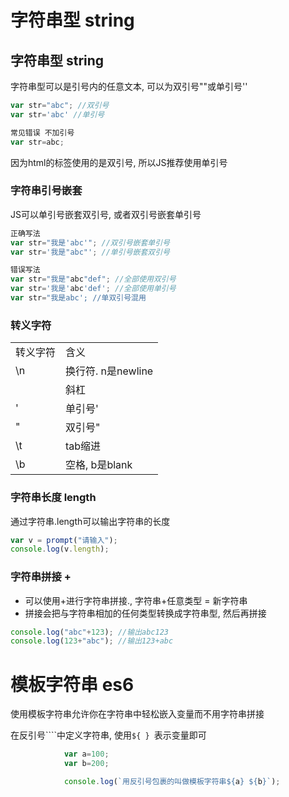 # 字符串型 string

## 字符串型 string

字符串型可以是引号内的任意文本, 可以为双引号""或单引号''

```JavaScript
var str="abc"; //双引号
var str='abc' //单引号

常见错误 不加引号
var str=abc;
```

因为html的标签使用的是双引号, 所以JS推荐使用单引号

### 字符串引号嵌套

JS可以单引号嵌套双引号, 或者双引号嵌套单引号

```JavaScript
正确写法
var str="我是'abc'"; //双引号嵌套单引号
var str='我是"abc"'; //单引号嵌套双引号

错误写法
var str="我是"abc"def"; //全部使用双引号
var str='我是'abc'def'; //全部使用单引号
var str="我是abc'; //单双引号混用
```

### 转义字符

|||
| ----------| --------------------|
|转义字符|含义|
|\n|换行符. n是newline|
||斜杠|
|'|单引号'|
|"|双引号"|
|\t|tab缩进|
|\b|空格, b是blank|

### 字符串长度 length

通过字符串.length可以输出字符串的长度

```JavaScript
var v = prompt("请输入");
console.log(v.length);
```

### 字符串拼接 +

* 可以使用+进行字符串拼接., 字符串+任意类型 = 新字符串
* 拼接会把与字符串相加的任何类型转换成字符串型, 然后再拼接

```JavaScript
console.log("abc"+123); //输出abc123
console.log(123+"abc"); //输出123+abc

```

# 模板字符串 es6

使用模板字符串允许你在字符串中轻松嵌入变量而不用字符串拼接

在反引号````中定义字符串, 使用`${ } ​`表示变量即可

```JavaScript
            var a=100;
            var b=200;

            console.log(`用反引号包裹的叫做模板字符串${a} ${b}`);
```
